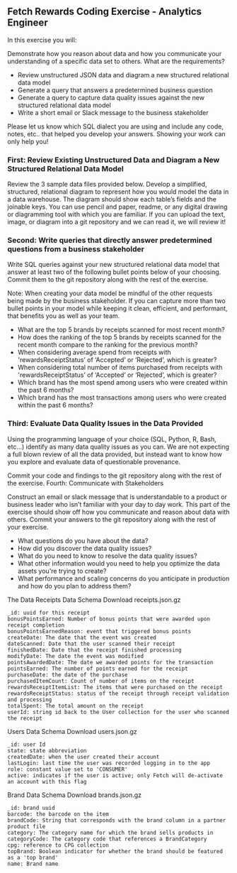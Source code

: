 
## Fetch Rewards Coding Exercise - Analytics Engineer
In this exercise you will:

Demonstrate how you reason about data and how you communicate your understanding of a specific data set to others.
What are the requirements?

* Review unstructured JSON data and diagram a new structured relational data model
* Generate a query that answers a predetermined business question
* Generate a query to capture data quality issues against the new structured relational data model
* Write a short email or Slack message to the business stakeholder

Please let us know which SQL dialect you are using and include any code, notes, etc.. that helped you develop your answers. Showing your work can only help you!
### First: Review Existing Unstructured Data and Diagram a New Structured Relational Data Model


Review the 3 sample data files provided below. Develop a simplified, structured, relational diagram to represent how you would model the data in a data warehouse. The diagram should show each table’s fields and the joinable keys. You can use pencil and paper, readme, or any digital drawing or diagramming tool with which you are familiar. If you can upload the text, image, or diagram into a git repository and we can read it, we will review it!

### Second: Write queries that directly answer predetermined questions from a business stakeholder

Write SQL queries against your new structured relational data model that answer at least two of the following bullet points below of your choosing. Commit them to the git repository along with the rest of the exercise.

Note: When creating your data model be mindful of the other requests being made by the business stakeholder. If you can capture more than two bullet points in your model while keeping it clean, efficient, and performant, that benefits you as well as your team.

* What are the top 5 brands by receipts scanned for most recent month?
* How does the ranking of the top 5 brands by receipts scanned for the recent month compare to the ranking for the previous month?
* When considering average spend from receipts with 'rewardsReceiptStatus’ of ‘Accepted’ or ‘Rejected’, which is greater?
* When considering total number of items purchased from receipts with 'rewardsReceiptStatus’ of ‘Accepted’ or ‘Rejected’, which is greater?
* Which brand has the most spend among users who were created within the past 6 months?
* Which brand has the most transactions among users who were created within the past 6 months?

### Third: Evaluate Data Quality Issues in the Data Provided

Using the programming language of your choice (SQL, Python, R, Bash, etc...) identify as many data quality issues as you can. We are not expecting a full blown review of all the data provided, but instead want to know how you explore and evaluate data of questionable provenance.

Commit your code and findings to the git repository along with the rest of the exercise.
Fourth: Communicate with Stakeholders

Construct an email or slack message that is understandable to a product or business leader who isn’t familiar with your day to day work. This part of the exercise should show off how you communicate and reason about data with others. Commit your answers to the git repository along with the rest of your exercise.

* What questions do you have about the data?
* How did you discover the data quality issues?
* What do you need to know to resolve the data quality issues?
* What other information would you need to help you optimize the data assets you're trying to create?
* What performance and scaling concerns do you anticipate in production and how do you plan to address them?

The Data
Receipts Data Schema
Download receipts.json.gz

    _id: uuid for this receipt
    bonusPointsEarned: Number of bonus points that were awarded upon receipt completion
    bonusPointsEarnedReason: event that triggered bonus points
    createDate: The date that the event was created
    dateScanned: Date that the user scanned their receipt
    finishedDate: Date that the receipt finished processing
    modifyDate: The date the event was modified
    pointsAwardedDate: The date we awarded points for the transaction
    pointsEarned: The number of points earned for the receipt
    purchaseDate: the date of the purchase
    purchasedItemCount: Count of number of items on the receipt
    rewardsReceiptItemList: The items that were purchased on the receipt
    rewardsReceiptStatus: status of the receipt through receipt validation and processing
    totalSpent: The total amount on the receipt
    userId: string id back to the User collection for the user who scanned the receipt

Users Data Schema
Download users.json.gz

    _id: user Id
    state: state abbreviation
    createdDate: when the user created their account
    lastLogin: last time the user was recorded logging in to the app
    role: constant value set to 'CONSUMER'
    active: indicates if the user is active; only Fetch will de-activate an account with this flag

Brand Data Schema
Download brands.json.gz

    _id: brand uuid
    barcode: the barcode on the item
    brandCode: String that corresponds with the brand column in a partner product file
    category: The category name for which the brand sells products in
    categoryCode: The category code that references a BrandCategory
    cpg: reference to CPG collection
    topBrand: Boolean indicator for whether the brand should be featured as a 'top brand'
    name: Brand name


